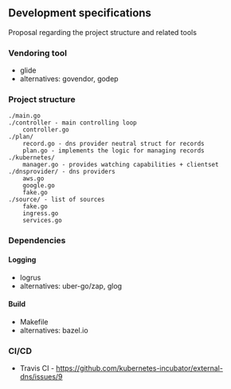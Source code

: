 ## Development specifications

Proposal regarding the project structure and related tools

### Vendoring tool 

- glide 
- alternatives: govendor, godep

### Project structure

```
./main.go
./controller - main controlling loop
    controller.go 
./plan/
    record.go - dns provider neutral struct for records
    plan.go - implements the logic for managing records
./kubernetes/
    manager.go - provides watching capabilities + clientset
./dnsprovider/ - dns providers
    aws.go
    google.go
    fake.go 
./source/ - list of sources
    fake.go
    ingress.go
    services.go
```

### Dependencies 

#### Logging 
  - logrus
  - alternatives: uber-go/zap, glog

#### Build
  - Makefile
  - alternatives: bazel.io 

### CI/CD

 - Travis CI - https://github.com/kubernetes-incubator/external-dns/issues/9

